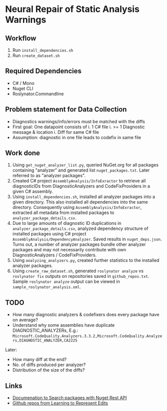 # Neural Repair of Static Analysis Warnings

## Workflow

1. Run `install_dependencies.sh`
2. Run `create_dataset.sh`

## Required Dependencies

* C# / Mono
* Nuget CLI
* Roslynator.Commandline

## Problem statement for Data Collection

* Diagnostics warnings/info/errors must be matched with the diffs
* First goal: One datapoint consists of
    i. 1 C# file
    i. >= 1 Diagnostic message & location
    i. Diff for same C# file
* Assumption: diagnostic in one file leads to codefix in same file

## Work done

1. Using  `get_nuget_analyzer_list.py`, queried NuGet.org for all packages containing "analyzer" and generated list `nuget_packages.txt`. Later referred to as "analyzer packages".
2. Created C# project `AssemblyAnalysis/InfoExractor` to retrieve all diagnosticIDs from DiagnosticAnalyzers and CodeFixProviders in a given C# assembly.
3. Using `install_dependencies.sh`, installed all analyzer packages into a given directory. This also installed all dependencies into the same directory. Consequently using `AssemblyAnalysis/InfoExractor`, extracted all metadata from installed packages to `analyzer_package_details.csv`.
4. Due to large amounts of diagnostic ID duplications in `analyzer_package_details.csv`, analyzed dependency structure of installed packages using C# project `AssemblyAnalysis/DependencyAnalyzer`. Saved results in `nuget_deps.json`. Turns out, a number of analyzer packages bundle other analyzer packages and may not necessarily contribute with own DiagnosticAnalyzers / CodeFixProviders.
5. Using `analyzing_analyzers.py`, created further statistics to the installed analyzer packages.
6. Using `create_raw_dataset.sh`, generated `roslynator analyze` vs `roslynator fix` outputs on repositories saved in `github_repos.txt`. Sample `roslynator analyze` output can be viewed in `sample_roslynator_analysis.xml`.

## TODO

* How many diagnostic analyzers & codefixers does every package have on average?
* Understand why some assemblies have duplicate DIAGNOSTIC_ANALYZERs, E.g.:
  `Microsoft.CodeQuality.Analyzers.3.3.2,Microsoft.CodeQuality.Analyzers,DIAGNOSTIC_ANALYZER,CA2225`

Later:

* How many diff at the end?
* No. of diffs produced per analyzer?
* Distribution of the size of the diffs?

## Links

* [Documenation to Search packages with Nuget Rest API](https://docs.microsoft.com/en-us/nuget/api/search-query-service-resource)
* [Github repos from Learning to Represent Edits](https://github.com/microsoft/msrc-dpu-learning-to-represent-edits/blob/master/sampled_repos.txt)
